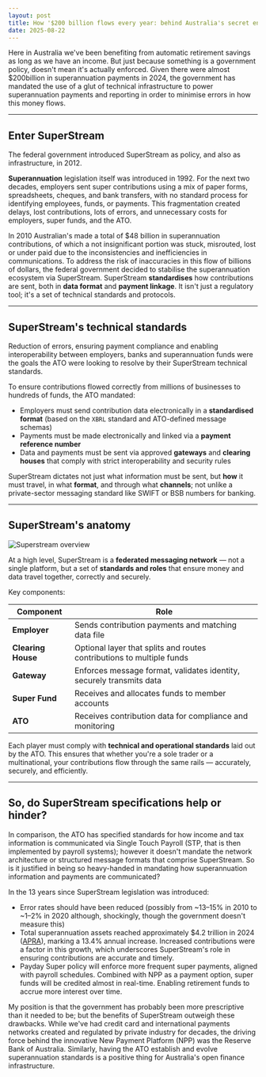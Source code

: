 ```yaml
---
layout: post
title: How '$200 billion flows every year: behind Australia's secret engine
date: 2025-08-22
---
```


Here in Australia we've been benefiting from automatic retirement savings as long as we have an income. But just because something is a government policy, doesn't mean it's actually enforced. Given there were almost $200billion in superannuation payments in 2024, the government has mandated the use of a glut of technical infrastructure to power superannuation payments and reporting in order to minimise errors in how this money flows.

---

## Enter SuperStream

The federal government introduced SuperStream as policy, and also as infrastructure, in 2012. 

**Superannuation** legislation itself was introduced in 1992. For the next two decades, employers sent super contributions using a mix of paper forms, spreadsheets, cheques, and bank transfers, with no standard process for identifying employees, funds, or payments. This fragmentation created delays, lost contributions, lots of errors, and unnecessary costs for employers, super funds, and the ATO.

In 2010 Australian's made a total of \$48 billion in superannuation contributions, of which a not insignificant portion was stuck, misrouted, lost or under paid due to the inconsistencies and inefficiencies in communications. To address the risk of inaccuracies in this flow of billions of dollars, the federal government decided to stabilise the superannuation ecosystem via SuperStream. SuperStream **standardises** how contributions are sent, both in **data format** and **payment linkage**. It isn't just a regulatory tool; it's a set of technical standards and protocols.

---

## **SuperStream's technical standards**

Reduction of errors, ensuring payment compliance and enabling interoperability between employers, banks and superannuation funds were the goals the ATO were looking to resolve by their SuperStream technical standards. 

To ensure contributions flowed correctly from millions of businesses to hundreds of funds, the ATO mandated:

* Employers must send contribution data electronically in a **standardised format** (based on the `XBRL` standard and ATO-defined message schemas) 
* Payments must be made electronically and linked via a **payment reference number** 
* Data and payments must be sent via approved **gateways** and **clearing houses** that comply with strict interoperability and security rules 

SuperStream dictates not just what information must be sent, but **how** it must travel, in what **format**, and through what **channels**; not unlike a private-sector messaging standard like SWIFT or BSB numbers for banking.

---

## **SuperStream's anatomy**

![Superstream overview](/nerdymalini.github.io/blob/2902625d8fe43db4b2f8081c0e2f054d715a140c/_posts/assets/images/2025-08-22-superstream-overview.jpg)

At a high level, SuperStream is a **federated messaging network** — not a single platform, but a set of **standards and roles** that ensure money and data travel together, correctly and securely.

Key components:

| **Component**      | **Role**                                                              |
| ------------------ | --------------------------------------------------------------------- |
| **Employer**       | Sends contribution payments and matching data file                    |
| **Clearing House** | Optional layer that splits and routes contributions to multiple funds |
| **Gateway**        | Enforces message format, validates identity, securely transmits data  |
| **Super Fund**     | Receives and allocates funds to member accounts                       |
| **ATO**            | Receives contribution data for compliance and monitoring              |

Each player must comply with **technical and operational standards** laid out by the ATO. This ensures that whether you're a sole trader or a multinational, your contributions flow through the same rails — accurately, securely, and efficiently.

---

## So, do SuperStream specifications help or hinder?

In comparison, the ATO has specified standards for how income and tax information is communicated via Single Touch Payroll (STP, that is then implemented by payroll systems); however it doesn't mandate the network architecture or structured message formats that comprise SuperStream. So is it justified in being so heavy-handed in mandating how superannuation information and payments are communicated? 

In the 13 years since SuperStream legislation was introduced:

* Error rates should have been reduced (possibly from ~13–15% in 2010 to ~1–2% in 2020 although, shockingly, though the government doesn't measure this)
* Total superannuation assets reached approximately $4.2 trillion in 2024 ([APRA][1]), marking a 13.4% annual increase. Increased contributions were a factor in this growth, which underscores SuperStream's role in ensuring contributions are accurate and timely.
* Payday Super policy will enforce more frequent super payments, aligned with payroll schedules. Combined with NPP as a payment option, super funds will be credited almost in real-time. Enabling retirement funds to accrue more interest over time.

[1]: https://www.apra.gov.au/news-and-publications/apra-releases-superannuation-statistics-for-december-2024?utm_source=chatgpt.com "APRA releases superannuation statistics for December 2024"

My position is that the government has probably been more prescriptive than it needed to be; but the benefits of SuperStream outweigh these drawbacks. While we've had credit card and international payments networks created and regulated by private industry for decades, the driving force behind the innovative New Payment Platform (NPP) was the Reserve Bank of Australia. Similarly, having the ATO establish and evolve superannuation standards is a positive thing for Australia's open finance infrastructure.
